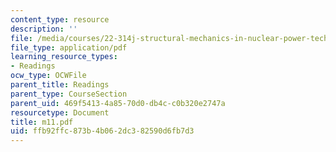 ```yaml
---
content_type: resource
description: ''
file: /media/courses/22-314j-structural-mechanics-in-nuclear-power-technology-fall-2006/ffb92ffc873b4b062dc382590d6fb7d3_m11.pdf
file_type: application/pdf
learning_resource_types:
- Readings
ocw_type: OCWFile
parent_title: Readings
parent_type: CourseSection
parent_uid: 469f5413-4a85-70d0-db4c-c0b320e2747a
resourcetype: Document
title: m11.pdf
uid: ffb92ffc-873b-4b06-2dc3-82590d6fb7d3
---
```

